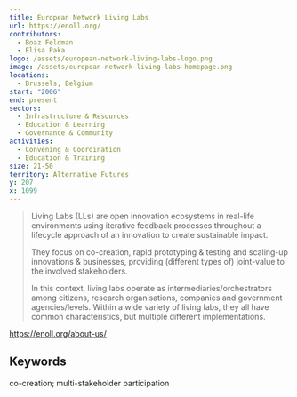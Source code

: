 ```yaml
---
title: European Network Living Labs
url: https://enoll.org/
contributors:
  - Boaz Feldman
  - Elisa Paka
logo: /assets/european-network-living-labs-logo.png
image: /assets/european-network-living-labs-homepage.png
locations:
  - Brussels, Belgium
start: "2006"
end: present
sectors:
  - Infrastructure & Resources
  - Education & Learning
  - Governance & Community
activities:
  - Convening & Coordination
  - Education & Training
size: 21-50
territory: Alternative Futures
y: 207
x: 1099
---
```

> Living Labs (LLs) are open innovation ecosystems in real-life environments using iterative feedback processes throughout a lifecycle approach of an innovation to create sustainable impact.
> 
> They focus on co-creation, rapid prototyping & testing and scaling-up innovations & businesses, providing (different types of) joint-value to the involved stakeholders.
> 
> In this context, living labs operate as intermediaries/orchestrators among citizens, research organisations, companies and government agencies/levels.
> Within a wide variety of living labs, they all have common characteristics, but multiple different implementations.

https://enoll.org/about-us/

## Keywords

co-creation; multi-stakeholder participation

